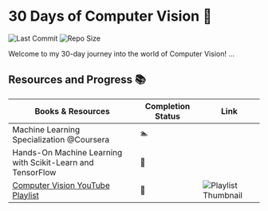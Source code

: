 # 30 Days of Computer Vision 🚀

![Last Commit](https://img.shields.io/github/last-commit/Ni2thin/30DaysOfComputerVision)
![Repo Size](https://img.shields.io/github/repo-size/Ni2thin/30DaysOfComputerVision)

Welcome to my 30-day journey into the world of Computer Vision! ...

## Resources and Progress 📚

| Books & Resources                                   | Completion Status | Link |
|-----------------------------------------------------|-------------------|------|
| Machine Learning Specialization @Coursera          | 🏊               |      |
| Hands-On Machine Learning with Scikit-Learn and TensorFlow | 📖              |      |
| [Computer Vision YouTube Playlist](https://www.youtube.com/watch?v=HiTw5KFw7ic&list=PLb49csYFtO2HAdNGChGzohFJGnJnXBOqd) | 🎥               | ![Playlist Thumbnail](https://img.youtube.com/vi/HiTw5KFw7ic/hqdefault.jpg) |

